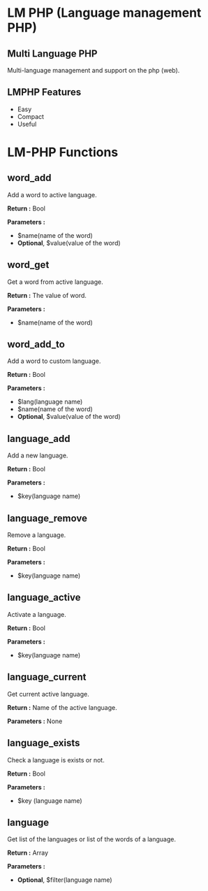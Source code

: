 # LM PHP (Language management PHP)

## Multi Language PHP

Multi-language management and support on the php (web).

## LMPHP Features 

- Easy
- Compact
- Useful

# LM-PHP Functions

## **word_add**
Add a word to active language.

**Return :**
Bool

**Parameters :**
- $name(name of the word)
- __Optional__, $value(value of the word)

## word_get
Get a word from active language.

**Return :**
The value of word.

**Parameters :**
- $name(name of the word)

## word_add_to
Add a word to custom language.

**Return :**
Bool

**Parameters :**
- $lang(language name)
- $name(name of the word)
- __Optional__, $value(value of the word)

## language_add
Add a new language.

**Return :**
Bool

**Parameters :**
- $key(language name)

## language_remove
Remove a language. 

**Return :**
Bool

**Parameters :**
- $key(language name)

## language_active
Activate a language.

**Return :**
Bool

**Parameters :**
- $key(language name)

## language_current
Get current active language.

**Return :**
Name of the active language.

**Parameters :**
None

## language_exists
Check a language is exists or not.

**Return :**
Bool

**Parameters :**
- $key (language name)

## language
Get list of the languages or list of the words of a language.

**Return :**
Array

**Parameters :**
- __Optional__, $filter(language name)




